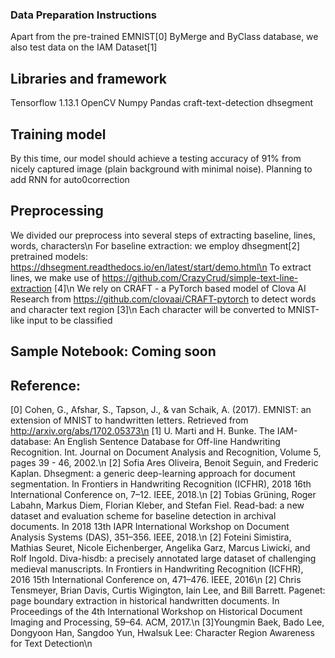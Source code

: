 ﻿### Data Preparation Instructions
Apart from the pre-trained EMNIST[0] ByMerge and ByClass database, we also test data on the IAM Dataset[1]

## Libraries and framework
Tensorflow 1.13.1
OpenCV
Numpy
Pandas
craft-text-detection
dhsegment

## Training model
By this time, our model should achieve a testing accuracy of 91% from nicely captured image (plain background with minimal noise). Planning to add RNN for auto0correction

## Preprocessing
We divided our preprocess into several steps of extracting baseline, lines, words, characters\n
For baseline extraction: we employ dhsegment[2] pretrained models: https://dhsegment.readthedocs.io/en/latest/start/demo.html\n
To extract lines, we make use of https://github.com/CrazyCrud/simple-text-line-extraction [4]\n
We rely on CRAFT - a PyTorch based model of Clova AI Research from https://github.com/clovaai/CRAFT-pytorch to detect words and character text region [3]\n
Each character will be converted to MNIST-like input to be classified

## Sample Notebook: Coming soon

## Reference:
[0] Cohen, G., Afshar, S., Tapson, J., & van Schaik, A. (2017). EMNIST: an extension of MNIST to handwritten letters. Retrieved from http://arxiv.org/abs/1702.05373\n
[1] U. Marti and H. Bunke. The IAM-database: An English Sentence Database for Off-line Handwriting Recognition. Int. Journal on Document Analysis and Recognition, Volume 5, pages 39 - 46, 2002.\n
[2] Sofia Ares Oliveira, Benoit Seguin, and Frederic Kaplan. Dhsegment: a generic deep-learning approach for document segmentation. In Frontiers in Handwriting Recognition (ICFHR), 2018 16th International Conference on, 7–12. IEEE, 2018.\n
[2] Tobias Grüning, Roger Labahn, Markus Diem, Florian Kleber, and Stefan Fiel. Read-bad: a new dataset and evaluation scheme for baseline detection in archival documents. In 2018 13th IAPR International Workshop on Document Analysis Systems (DAS), 351–356. IEEE, 2018.\n
[2] Foteini Simistira, Mathias Seuret, Nicole Eichenberger, Angelika Garz, Marcus Liwicki, and Rolf Ingold. Diva-hisdb: a precisely annotated large dataset of challenging medieval manuscripts. In Frontiers in Handwriting Recognition (ICFHR), 2016 15th International Conference on, 471–476. IEEE, 2016\n
[2] Chris Tensmeyer, Brian Davis, Curtis Wigington, Iain Lee, and Bill Barrett. Pagenet: page boundary extraction in historical handwritten documents. In Proceedings of the 4th International Workshop on Historical Document Imaging and Processing, 59–64. ACM, 2017.\n
[3]Youngmin Baek, Bado Lee, Dongyoon Han, Sangdoo Yun, Hwalsuk Lee: Character Region Awareness for Text Detection\n


